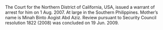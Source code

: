  The Court for the Northern District of California, USA, issued a warrant of 
arrest for him on 1 Aug. 2007. At large in the Southern Philippines. Mother’s 
name is Minah Binto Aogist Abd Aziz. Review pursuant to Security Council 
resolution 1822 (2008) was concluded on 19 Jun. 2009. 
